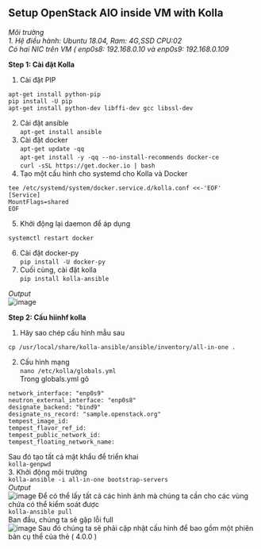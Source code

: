 ## Setup OpenStack AIO inside VM with Kolla ##  

*Môi trường*  
*1. Hệ điều hành: Ubuntu 18.04, Ram: 4G,SSD CPU:02*  
*Có hai NIC trên VM ( enp0s8: 192.168.0.10 và enp0s9: 192.168.0.109*  

**Step 1: Cài đặt Kolla**  

1. Cài đặt PIP  
```apt-get update
apt-get install python-pip
pip install -U pip
apt-get install python-dev libffi-dev gcc libssl-dev  
```  
2. Cài đặt ansible  
```apt-get install ansible```  
3. Cài đặt docker  
```apt-get update -qq```    
```apt-get install -y -qq --no-install-recommends docker-ce```  
```curl -sSL https://get.docker.io | bash```
4. Tạo một cấu hình cho systemd cho Kolla và Docker  
```mkdir -p /etc/systemd/system/docker.service.d
tee /etc/systemd/system/docker.service.d/kolla.conf <<-'EOF'
[Service]
MountFlags=shared
EOF  
```  
5. Khởi động lại daemon để áp dụng  
```systemctl daemon-reload
systemctl restart docker
```  
6. Cài đặt docker-py  
```pip install -U docker-py```  
7. Cuối cùng, cài đặt kolla  
```pip install kolla-ansible```  

*Output*  
![image](https://user-images.githubusercontent.com/46991949/119678569-d471bf80-be69-11eb-9e9f-356f55b6d0be.png)  

**Step 2: Cấu hiinhf kolla**  

1. Hãy sao chép cấu hình mẫu sau  
```cp -r /usr/local/share/kolla-ansible/etc_examples/kolla /etc/kolla/
cp /usr/local/share/kolla-ansible/ansible/inventory/all-in-one .
```  
2. Cấu hình mạng  
```nano /etc/kolla/globals.yml```  
Trong globals.yml gõ  
```kolla_internal_vip_address: "192.168.0.109"
network_interface: "enp0s9"
neutron_external_interface: "enp0s8"
designate_backend: "bind9"
designate_ns_record: "sample.openstack.org"
tempest_image_id:
tempest_flavor_ref_id:
tempest_public_network_id:
tempest_floating_network_name:  
```  
Sau đó tạo tất cả mật khẩu để triển khai  
```kolla-genpwd```  
3. Khởi động môi trường  
```kolla-ansible -i all-in-one bootstrap-servers```  
*Output*  
![image](https://user-images.githubusercontent.com/46991949/119752153-a7072f00-bec6-11eb-82ca-01579ba8c4cd.png)
Để có thể lấy tất cả các hình ảnh mà chúng ta cần cho các vùng chứa có thể kiểm soát được  
```kolla-ansible pull```  
Ban đầu, chúng ta sẽ gặp lỗi full  
![image](https://user-images.githubusercontent.com/46991949/119752269-e5045300-bec6-11eb-9b43-6dc6bcc2482a.png)
Sau đó chúng ta sẽ phải cập nhật cấu hình để bao gồm một phiên bản cụ thể của thẻ ( 4.0.0 )  
```

